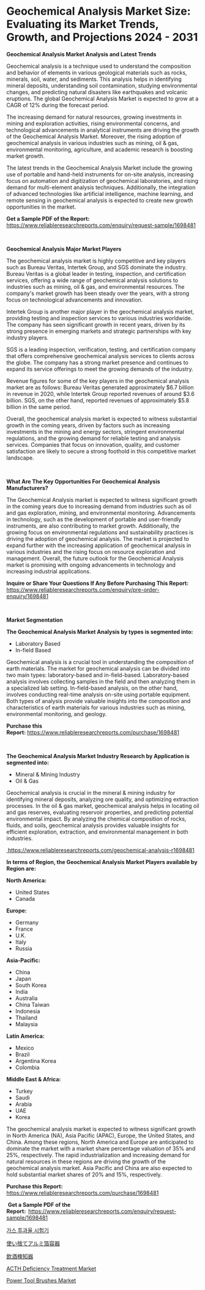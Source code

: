 <p><h1>Geochemical Analysis Market Size: Evaluating its Market Trends, Growth, and Projections 2024 - 2031</h1></p><p><strong>Geochemical Analysis Market Analysis and Latest Trends</strong></p>
<p><p>Geochemical analysis is a technique used to understand the composition and behavior of elements in various geological materials such as rocks, minerals, soil, water, and sediments. This analysis helps in identifying mineral deposits, understanding soil contamination, studying environmental changes, and predicting natural disasters like earthquakes and volcanic eruptions. The global Geochemical Analysis Market is expected to grow at a CAGR of 12% during the forecast period.</p><p>The increasing demand for natural resources, growing investments in mining and exploration activities, rising environmental concerns, and technological advancements in analytical instruments are driving the growth of the Geochemical Analysis Market. Moreover, the rising adoption of geochemical analysis in various industries such as mining, oil & gas, environmental monitoring, agriculture, and academic research is boosting market growth.</p><p>The latest trends in the Geochemical Analysis Market include the growing use of portable and hand-held instruments for on-site analysis, increasing focus on automation and digitization of geochemical laboratories, and rising demand for multi-element analysis techniques. Additionally, the integration of advanced technologies like artificial intelligence, machine learning, and remote sensing in geochemical analysis is expected to create new growth opportunities in the market.</p></p>
<p><strong>Get a Sample PDF of the Report:&nbsp;</strong> <a href="https://www.reliableresearchreports.com/enquiry/request-sample/1698481">https://www.reliableresearchreports.com/enquiry/request-sample/1698481</a></p>
<p>&nbsp;</p>
<p><strong>Geochemical Analysis Major Market Players</strong></p>
<p><p>The geochemical analysis market is highly competitive and key players such as Bureau Veritas, Intertek Group, and SGS dominate the industry. Bureau Veritas is a global leader in testing, inspection, and certification services, offering a wide range of geochemical analysis solutions to industries such as mining, oil & gas, and environmental resources. The company's market growth has been steady over the years, with a strong focus on technological advancements and innovation.</p><p>Intertek Group is another major player in the geochemical analysis market, providing testing and inspection services to various industries worldwide. The company has seen significant growth in recent years, driven by its strong presence in emerging markets and strategic partnerships with key industry players.</p><p>SGS is a leading inspection, verification, testing, and certification company that offers comprehensive geochemical analysis services to clients across the globe. The company has a strong market presence and continues to expand its service offerings to meet the growing demands of the industry.</p><p>Revenue figures for some of the key players in the geochemical analysis market are as follows: Bureau Veritas generated approximately $6.7 billion in revenue in 2020, while Intertek Group reported revenues of around $3.6 billion. SGS, on the other hand, reported revenues of approximately $5.8 billion in the same period.</p><p>Overall, the geochemical analysis market is expected to witness substantial growth in the coming years, driven by factors such as increasing investments in the mining and energy sectors, stringent environmental regulations, and the growing demand for reliable testing and analysis services. Companies that focus on innovation, quality, and customer satisfaction are likely to secure a strong foothold in this competitive market landscape.</p></p>
<p>&nbsp;</p>
<p><strong>What Are The Key Opportunities For Geochemical Analysis Manufacturers?</strong></p>
<p><p>The Geochemical Analysis market is expected to witness significant growth in the coming years due to increasing demand from industries such as oil and gas exploration, mining, and environmental monitoring. Advancements in technology, such as the development of portable and user-friendly instruments, are also contributing to market growth. Additionally, the growing focus on environmental regulations and sustainability practices is driving the adoption of geochemical analysis. The market is projected to expand further with the increasing application of geochemical analysis in various industries and the rising focus on resource exploration and management. Overall, the future outlook for the Geochemical Analysis market is promising with ongoing advancements in technology and increasing industrial applications.</p></p>
<p><strong>Inquire or Share Your Questions If Any Before Purchasing This Report:</strong> <a href="https://www.reliableresearchreports.com/enquiry/pre-order-enquiry/1698481">https://www.reliableresearchreports.com/enquiry/pre-order-enquiry/1698481</a></p>
<p>&nbsp;</p>
<p><strong>Market Segmentation</strong></p>
<p><strong>The Geochemical Analysis Market Analysis by types is segmented into:</strong></p>
<p><ul><li>Laboratory Based</li><li>In-field Based</li></ul></p>
<p><p>Geochemical analysis is a crucial tool in understanding the composition of earth materials. The market for geochemical analysis can be divided into two main types: laboratory-based and in-field-based. Laboratory-based analysis involves collecting samples in the field and then analyzing them in a specialized lab setting. In-field-based analysis, on the other hand, involves conducting real-time analysis on-site using portable equipment. Both types of analysis provide valuable insights into the composition and characteristics of earth materials for various industries such as mining, environmental monitoring, and geology.</p></p>
<p><strong>Purchase this Report:&nbsp;</strong><a href="https://www.reliableresearchreports.com/purchase/1698481">https://www.reliableresearchreports.com/purchase/1698481</a></p>
<p>&nbsp;</p>
<p><strong>The Geochemical Analysis Market Industry Research by Application is segmented into:</strong></p>
<p><ul><li>Mineral & Mining Industry</li><li>Oil & Gas</li></ul></p>
<p><p>Geochemical analysis is crucial in the mineral & mining industry for identifying mineral deposits, analyzing ore quality, and optimizing extraction processes. In the oil & gas market, geochemical analysis helps in locating oil and gas reserves, evaluating reservoir properties, and predicting potential environmental impact. By analyzing the chemical composition of rocks, fluids, and soils, geochemical analysis provides valuable insights for efficient exploration, extraction, and environmental management in both industries.</p></p>
<p><a href="https://www.reliableresearchreports.com/geochemical-analysis-r1698481">&nbsp;https://www.reliableresearchreports.com/geochemical-analysis-r1698481</a></p>
<p><strong>In terms of Region, the Geochemical Analysis Market Players available by Region are:</strong></p>
<p>
    <p> <strong> North America: </strong>
        <ul>
            <li>United States</li>
            <li>Canada</li>
        </ul>
        </p> 
    <p> <strong> Europe: </strong>
        <ul>
            <li>Germany</li>
            <li>France</li>
            <li>U.K.</li>
            <li>Italy</li>
            <li>Russia</li>
        </ul>
        </p> 
    <p> <strong> Asia-Pacific: </strong>
        <ul>
            <li>China</li>
            <li>Japan</li>
            <li>South Korea</li>
            <li>India</li>
            <li>Australia</li>
            <li>China Taiwan</li>
            <li>Indonesia</li>
            <li>Thailand</li>
            <li>Malaysia</li>
        </ul>
        </p> 
    <p> <strong> Latin America: </strong>
        <ul>
            <li>Mexico</li>
            <li>Brazil</li>
            <li>Argentina Korea</li>
            <li>Colombia</li>
        </ul>
        </p> 
    <p> <strong> Middle East & Africa: </strong>
        <ul>
            <li>Turkey</li>
            <li>Saudi</li>
            <li>Arabia</li>
            <li>UAE</li>
            <li>Korea</li>
        </ul>
    </p>
    </p>
<p><p>The geochemical analysis market is expected to witness significant growth in North America (NA), Asia Pacific (APAC), Europe, the United States, and China. Among these regions, North America and Europe are anticipated to dominate the market with a market share percentage valuation of 35% and 25%, respectively. The rapid industrialization and increasing demand for natural resources in these regions are driving the growth of the geochemical analysis market. Asia Pacific and China are also expected to hold substantial market shares of 20% and 15%, respectively.</p></p>
<p><strong>Purchase this Report: </strong><a href="https://www.reliableresearchreports.com/purchase/1698481">https://www.reliableresearchreports.com/purchase/1698481</a></p>
<p>&nbsp;<strong>Get a Sample PDF of the Report:&nbsp;&nbsp;</strong><a href="https://www.reliableresearchreports.com/enquiry/request-sample/1698481">https://www.reliableresearchreports.com/enquiry/request-sample/1698481</a></p>
<p><strong></strong></p>
<p><p><a href="https://medium.com/@obiemante1922/%EA%B0%80%EC%8A%A4-%EC%A0%84%EB%8B%AC-%EC%86%8D%EB%8F%84-%ED%85%8C%EC%8A%A4%ED%84%B0-%EC%8B%9C%EC%9E%A5-%EC%A7%80%ED%91%9C-%ED%95%B4%EB%8F%85-%EC%8B%9C%EC%9E%A5-%EC%A0%90%EC%9C%A0%EC%9C%A8-%ED%8A%B8%EB%A0%8C%EB%93%9C-%EB%B0%8F-%EC%84%B1%EC%9E%A5-%EC%96%91%EC%83%81-b7b4512986dc">가스 투과율 시험기</a></p><p><a href="https://medium.com/@austinjames1907/%E4%BD%BF%E3%81%84%E6%8D%A8%E3%81%A6%E3%82%A2%E3%83%AB%E3%83%9F%E3%83%9B%E3%82%A4%E3%83%AB%E5%AE%B9%E5%99%A8%E5%B8%82%E5%A0%B4-2031%E5%B9%B4%E3%81%BE%E3%81%A7%E3%81%AE%E6%88%90%E5%8A%9F%E3%81%97%E3%81%9F%E3%83%93%E3%82%B8%E3%83%8D%E3%82%B9%E6%88%A6%E7%95%A5%E3%81%AE%E9%8D%B5%E3%82%92%E4%BA%88%E6%B8%AC-e772c9fa2cf6">使い捨てアルミ箔容器</a></p><p><a href="https://medium.com/@addiehirthe05/%E3%83%96%E3%83%AC%E3%82%B9%E3%82%BF%E3%82%A4%E3%82%B6%E3%83%BC%E5%B8%82%E5%A0%B4%E8%A6%8F%E6%A8%A1-%E5%B8%82%E5%A0%B4%E5%B1%95%E6%9C%9B%E3%81%A8%E5%B8%82%E5%A0%B4%E4%BA%88%E6%B8%AC-2024%E5%B9%B4%E3%81%8B%E3%82%892031%E5%B9%B4%E3%81%BE%E3%81%A7-8d807068c3ff">飲酒検知器</a></p><p><a href="https://github.com/RoccoManning/Market-Research-Report-List-5/blob/main/acth-deficiency-treatment-market.md">ACTH Deficiency Treatment Market</a></p><p><a href="https://www.linkedin.com/pulse/power-tool-brushes-market-size-reveals-best-marketing-channels-qqcze">Power Tool Brushes Market</a></p></p>